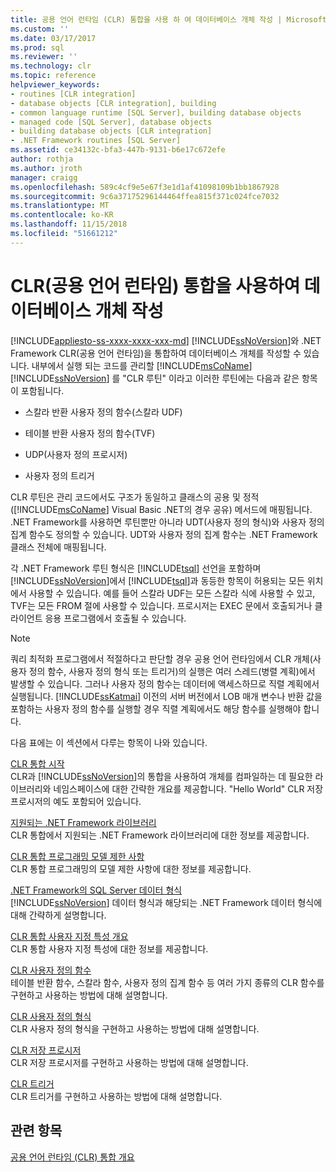 ```yaml
---
title: 공용 언어 런타임 (CLR) 통합을 사용 하 여 데이터베이스 개체 작성 | Microsoft Docs
ms.custom: ''
ms.date: 03/17/2017
ms.prod: sql
ms.reviewer: ''
ms.technology: clr
ms.topic: reference
helpviewer_keywords:
- routines [CLR integration]
- database objects [CLR integration], building
- common language runtime [SQL Server], building database objects
- managed code [SQL Server], database objects
- building database objects [CLR integration]
- .NET Framework routines [SQL Server]
ms.assetid: ce34132c-bfa3-447b-9131-b6e17c672efe
author: rothja
ms.author: jroth
manager: craigg
ms.openlocfilehash: 589c4cf9e5e67f3e1d1af41098109b1bb1867928
ms.sourcegitcommit: 9c6a37175296144464ffea815f371c024fce7032
ms.translationtype: MT
ms.contentlocale: ko-KR
ms.lasthandoff: 11/15/2018
ms.locfileid: "51661212"
---
```

# <a name="building-database-objects-with-common-language-runtime-clr-integration"></a>CLR(공용 언어 런타임) 통합을 사용하여 데이터베이스 개체 작성
[!INCLUDE[appliesto-ss-xxxx-xxxx-xxx-md](../../../includes/appliesto-ss-xxxx-xxxx-xxx-md.md)]
  [!INCLUDE[ssNoVersion](../../../includes/ssnoversion-md.md)]와 .NET Framework CLR(공용 언어 런타임)을 통합하여 데이터베이스 개체를 작성할 수 있습니다. 내부에서 실행 되는 코드를 관리할 [!INCLUDE[msCoName](../../../includes/msconame-md.md)] [!INCLUDE[ssNoVersion](../../../includes/ssnoversion-md.md)] 를 "CLR 루틴" 이라고 이러한 루틴에는 다음과 같은 항목이 포함됩니다.  
  
-   스칼라 반환 사용자 정의 함수(스칼라 UDF)  
  
-   테이블 반환 사용자 정의 함수(TVF)  
  
-   UDP(사용자 정의 프로시저)  
  
-   사용자 정의 트리거  
  
 CLR 루틴은 관리 코드에서도 구조가 동일하고 클래스의 공용 및 정적([!INCLUDE[msCoName](../../../includes/msconame-md.md)] Visual Basic .NET의 경우 공유) 메서드에 매핑됩니다. .NET Framework를 사용하면 루틴뿐만 아니라 UDT(사용자 정의 형식)와 사용자 정의 집계 함수도 정의할 수 있습니다. UDT와 사용자 정의 집계 함수는 .NET Framework 클래스 전체에 매핑됩니다.  
  
 각 .NET Framework 루틴 형식은 [!INCLUDE[tsql](../../../includes/tsql-md.md)] 선언을 포함하며 [!INCLUDE[ssNoVersion](../../../includes/ssnoversion-md.md)]에서 [!INCLUDE[tsql](../../../includes/tsql-md.md)]과 동등한 항목이 허용되는 모든 위치에서 사용할 수 있습니다. 예를 들어 스칼라 UDF는 모든 스칼라 식에 사용할 수 있고, TVF는 모든 FROM 절에 사용할 수 있습니다. 프로시저는 EXEC 문에서 호출되거나 클라이언트 응용 프로그램에서 호출될 수 있습니다.  
  
> [!NOTE]  
>  쿼리 최적화 프로그램에서 적절하다고 판단할 경우 공용 언어 런타임에서 CLR 개체(사용자 정의 함수, 사용자 정의 형식 또는 트리거)의 실행은 여러 스레드(병렬 계획)에서 발생할 수 있습니다. 그러나 사용자 정의 함수는 데이터에 액세스하므로 직렬 계획에서 실행됩니다. [!INCLUDE[ssKatmai](../../../includes/sskatmai-md.md)] 이전의 서버 버전에서 LOB 매개 변수나 반환 값을 포함하는 사용자 정의 함수를 실행할 경우 직렬 계획에서도 해당 함수를 실행해야 합니다.  
  
 다음 표에는 이 섹션에서 다루는 항목이 나와 있습니다.  
  
 [CLR 통합 시작](../../../relational-databases/clr-integration/database-objects/getting-started-with-clr-integration.md)  
 CLR과 [!INCLUDE[ssNoVersion](../../../includes/ssnoversion-md.md)]의 통합을 사용하여 개체를 컴파일하는 데 필요한 라이브러리와 네임스페이스에 대한 간략한 개요를 제공합니다. "Hello World" CLR 저장 프로시저의 예도 포함되어 있습니다.  
  
 [지원되는 .NET Framework 라이브러리](../../../relational-databases/clr-integration/database-objects/supported-net-framework-libraries.md)  
 CLR 통합에서 지원되는 .NET Framework 라이브러리에 대한 정보를 제공합니다.  
  
 [CLR 통합 프로그래밍 모델 제한 사항](../../../relational-databases/clr-integration/database-objects/clr-integration-programming-model-restrictions.md)  
 CLR 통합 프로그래밍의 모델 제한 사항에 대한 정보를 제공합니다.  
  
 [.NET Framework의 SQL Server 데이터 형식](../../../relational-databases/clr-integration-database-objects-types-net-framework/sql-server-data-types-in-the-net-framework.md)  
 [!INCLUDE[ssNoVersion](../../../includes/ssnoversion-md.md)] 데이터 형식과 해당되는 .NET Framework 데이터 형식에 대해 간략하게 설명합니다.  
  
 [CLR 통합 사용자 지정 특성 개요](https://msdn.microsoft.com/library/ecf5c097-0972-48e2-a9c0-b695b7dd2820)  
 CLR 통합 사용자 지정 특성에 대한 정보를 제공합니다.  
  
 [CLR 사용자 정의 함수](../../../relational-databases/clr-integration-database-objects-user-defined-functions/clr-user-defined-functions.md)  
 테이블 반환 함수, 스칼라 함수, 사용자 정의 집계 함수 등 여러 가지 종류의 CLR 함수를 구현하고 사용하는 방법에 대해 설명합니다.  
  
 [CLR 사용자 정의 형식](../../../relational-databases/clr-integration-database-objects-user-defined-types/clr-user-defined-types.md)  
 CLR 사용자 정의 형식을 구현하고 사용하는 방법에 대해 설명합니다.  
  
 [CLR 저장 프로시저](https://msdn.microsoft.com/library/bbdd51b2-a9b4-4916-ba6f-7957ac6c3f33)  
 CLR 저장 프로시저를 구현하고 사용하는 방법에 대해 설명합니다.  
  
 [CLR 트리거](https://msdn.microsoft.com/library/302a4e4a-3172-42b6-9cc0-4a971ab49c1c)  
 CLR 트리거를 구현하고 사용하는 방법에 대해 설명합니다.  
  
## <a name="see-also"></a>관련 항목  
 [공용 언어 런타임 &#40;CLR&#41; 통합 개요](../../../relational-databases/clr-integration/common-language-runtime-integration-overview.md)  
  
  
